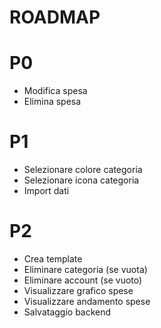 # ROADMAP

# P0

- Modifica spesa
- Elimina spesa

# P1

- Selezionare colore categoria
- Selezionare icona categoria
- Import dati

# P2

- Crea template
- Eliminare categoria (se vuota)
- Eliminare account (se vuoto)
- Visualizzare grafico spese
- Visualizzare andamento spese
- Salvataggio backend
